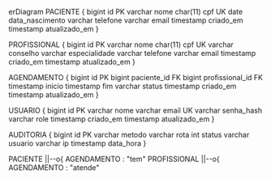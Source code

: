 erDiagram
  PACIENTE {
    bigint id PK
    varchar nome
    char(11) cpf UK
    date data_nascimento
    varchar telefone
    varchar email
    timestamp criado_em
    timestamp atualizado_em
  }

  PROFISSIONAL {
    bigint id PK
    varchar nome
    char(11) cpf UK
    varchar conselho
    varchar especialidade
    varchar telefone
    varchar email
    timestamp criado_em
    timestamp atualizado_em
  }

  AGENDAMENTO {
    bigint id PK
    bigint paciente_id FK
    bigint profissional_id FK
    timestamp inicio
    timestamp fim
    varchar status
    timestamp criado_em
    timestamp atualizado_em
  }

  USUARIO {
    bigint id PK
    varchar nome
    varchar email UK
    varchar senha_hash
    varchar role
    timestamp criado_em
    timestamp atualizado_em
  }

  AUDITORIA {
    bigint id PK
    varchar metodo
    varchar rota
    int status
    varchar usuario
    varchar ip
    timestamp data_hora
  }

  PACIENTE ||--o{ AGENDAMENTO : "tem"
  PROFISSIONAL ||--o{ AGENDAMENTO : "atende"
